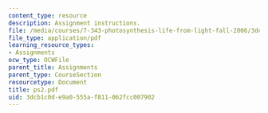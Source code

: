 ```yaml
---
content_type: resource
description: Assignment instructions.
file: /media/courses/7-343-photosynthesis-life-from-light-fall-2006/3dcb1c0de9a0555af811062fcc007902_ps2.pdf
file_type: application/pdf
learning_resource_types:
- Assignments
ocw_type: OCWFile
parent_title: Assignments
parent_type: CourseSection
resourcetype: Document
title: ps2.pdf
uid: 3dcb1c0d-e9a0-555a-f811-062fcc007902
---
```

